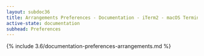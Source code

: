 ```yaml
---
layout: subdoc36
title: Arrangements Preferences - Documentation - iTerm2 - macOS Terminal Replacement
active-state: documentation
subhead: Preferences
---
```

{% include 3.6/documentation-preferences-arrangements.md %}
